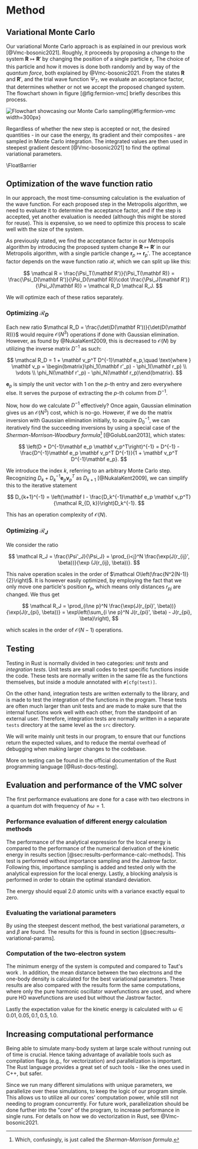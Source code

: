# Method

## Variational Monte Carlo

Our variational Monte Carlo approach is as explained in our previous work [@Vmc-bosonic2021]. Roughly, it proceeds by proposing a change to the system $\mathbf R \mapsto \mathbf R'$ by changing the position of a single particle $\mathbf r_i$. The choice of this particle and how it moves is done both randomly and by way of the *quantum force*, both explained by @Vmc-bosonic2021. From the states $\mathbf R$ and $\mathbf R'$, and the trial wave function $\Psi_T$, we evaluate an acceptance factor, that determines whether or not we accept the proposed changed system. The flowchart shown in figure [@fig:fermion-vmc] briefly describes this process.

![Flowchart showcasing our Monte Carlo sampling](diagrams/fermion-vmc.png){#fig:fermion-vmc width=300px}

Regardless of whether the new step is accepted or not, the desired quantities - in our case the energy, its gradient and their composites - are sampled in Monte Carlo integration. The integrated values are then used in steepest gradient descent [@Vmc-bosonic2021] to find the optimal variational parameters.

\FloatBarrier

## Optimization of the wave function ratio

In our approach, the most time-consuming calculation is the evaluation of the wave function. For each proposed step in the Metropolis algorithm, we need to evaluate it to determine the acceptance factor, and if the step is accepted, yet another evaluation is needed (although this might be stored for reuse). This is expensive, so we need to optimize this process to scale well with the size of the system.

As previously stated, we find the acceptance factor in our Metropolis algorithm by introducing the proposed system change $\mathbf R \mapsto \mathbf R'$ in our Metropolis algorithm, with a single particle change $\mathbf r_p \mapsto \mathbf r_p'$. The acceptance factor depends on the wave function ratio $\mathcal R$, which we can split up like this:

$$ \mathcal R = \frac{\Psi_T(\mathbf R')}{\Psi_T(\mathbf R)} = \frac{\Psi_D(\mathbf R')}{\Psi_D(\mathbf R)}\cdot \frac{\Psi_J(\mathbf R')}{\Psi_J(\mathbf R)} = \mathcal R_D \mathcal R_J. $$

We will optimize each of these ratios separately.

### Optimizing $\mathcal R_D$

Each new ratio $\mathcal R_D = \frac{\det(D(\mathbf R'))}{\det(D(\mathbf R))}$ would require $\mathcal O(N^3)$ operations if done with Gaussian elimination. However, as found by @NukalaKent2009, this is decreased to $\mathcal O(N)$ by utilizing the inverse matrix $D^{-1}$ as such:

$$ \mathcal R_D = 1 + \mathbf v_p^T D^{-1}\mathbf e_p,\quad \text{where } \mathbf v_p = \begin{bmatrix}\phi_1(\mathbf r'_p) - \phi_1(\mathbf r_p) \\ \vdots \\ \phi_N(\mathbf r'_p) - \phi_N(\mathbf r_p)\end{bmatrix}. $$

$\mathbf e_p$ is simply the unit vector with $1$ on the $p$-th entry and zero everywhere else. It serves the purpose of extracting the $p$-th column from $D^{-1}$.

Now, how do we calculate $D^{-1}$ effectively? Once again, Gaussian elimination gives us an $\mathcal O(N^3)$ cost, which is no-go. However, if we do the matrix inversion with Gaussian elimination initially, to acquire $D_0^{-1}$, we can iteratively find the succeeding inversions by using a special case of the *Sherman-Morrison-Woodbury formula*[^smw] [@GolubLoan2013], which states:

$$ \left(D + D^{-1}\mathbf e_p \mathbf v_p^T\right)^{-1} = D^{-1} - \frac{D^{-1}\mathbf e_p \mathbf v_p^T D^{-1}}{1 + \mathbf v_p^T D^{-1}\mathbf e_p}. $$

We introduce the index $k$, referring to an arbitrary Monte Carlo step. Recognizing $D_k + D_k^{-1}\mathbf e_p \mathbf v_p^T$ as $D_{k+1}$ [@NukalaKent2009], we can simplify this to the iterative statement

$$ D_{k+1}^{-1} = \left(\mathbf I - \frac{D_k^{-1}\mathbf e_p \mathbf v_p^T}{\mathcal R_{D, k}}\right)D_k^{-1}. $$

This has an operation complexity of $\mathcal O(N)$.

[^smw]: Which, confusingly, is just called the *Sherman-Morrison formula*.

### Optimizing $\mathcal R_J$

We consider the ratio

$$ \mathcal R_J = \frac{\Psi'_J}{\Psi_J} = \prod_{i<j}^N \frac{\exp(J(r_{ij}', \beta))}{\exp (J(r_{ij}, \beta))}. $$

This naive operation scales in the order of $\mathcal O\left(\frac{N^2(N-1)}{2}\right)$. It is however easily optimized, by employing the fact that we only move one particle's position $\mathbf r_p$, which means only distances $r_{pj}$ are changed. We thus get

$$ \mathcal R_J = \prod_{i\ne p}^N \frac{\exp(J(r_{pi}', \beta))}{\exp(J(r_{pi}, \beta))} = \exp\left(\sum_{i \ne p}^N J(r_{pi}', \beta) - J(r_{pi}, \beta)\right), $$

which scales in the order of $\mathcal O(N-1)$ operations.


## Testing

Testing in Rust is normally divided in two categories: *unit tests* and *integration tests*. Unit tests are small codes to test specific functions inside the code. These tests are normally written in the same file as the functions themselves, but inside a module annotated with `#[cfg(test)]`.

On the other hand, integration tests are written externally to the library, and is made to test the integration of the functions in the program. These tests are often much larger than unit tests and are made to make sure that the internal functions work well with each other, from the standpoint of an external user. Therefore, integration tests are normally written in a separate `tests` directory at the same level as the `src` directory.

We will write mainly unit tests in our program, to ensure that our functions return the expected values, and to reduce the mental overhead of debugging when making larger changes to the codebase.

More on testing can be found in the official documentation of the Rust programming language [@Rust-docs-testing].

## Evaluation and performance of the VMC solver

The first performance evaluations are done for a case with two electrons in a quantum dot with frequency of $\hbar \omega = 1$.

###  Performance evaluation of different energy calculation methods

The performance of the analytical expression for the local energy is compared to the performance of the numerical derivation of the kinetic energy in results section [@sec:results-performance-calc-methods].  This test is performed without importance sampling and the Jastrow factor. Following this, importance sampling is added and tested only with the analytical expression for the local energy. Lastly, a blocking analysis is performed in order to obtain the optimal standard deviation.

The energy should equal 2.0 atomic units with a variance exactly equal to zero.

### Evaluating the variational parameters

By using the steepest descent method, the best variational parameters, $\alpha$ and $\beta$ are found. The results for this is found in section [@sec:results-variational-params].


### Computation of the two-electron system

The minimum energy of the system is computed and compared to Taut's work <!-- [@cite taut] -->. In addition, the mean distance between the two electrons and the one-body density is calculated for the best variational parameters. These results are also compared with the results form the same computations, where only the pure harmonic oscillator wavefunctions are used, and where pure HO wavefunctions are used but without the Jastrow factor.

Lastly the expectation value for the kinetic energy is calculated with $\omega \in {0.01, 0.05, 0.1, 0.5, 1.0}$.

## Increasing computational performance 

Being able to simulate many-body system at large scale without running out of time is crucial. Hence taking advantage of available tools such as compilation flags (e.g., for vectorization) and parallelization is important. The Rust language provides a great set of such tools - like the ones used in C++, but safer.

Since we run many different simulations with unique parameters, we parallelize over these simulations, to keep the logic of our program simple. This allows us to utilize all our cores' computation power, while still not needing to program concurrently. For future work, parallelization should be done further into the "core" of the program, to increase performance in single runs. For details on how we do vectorization in Rust, see @Vmc-bosonic2021.
